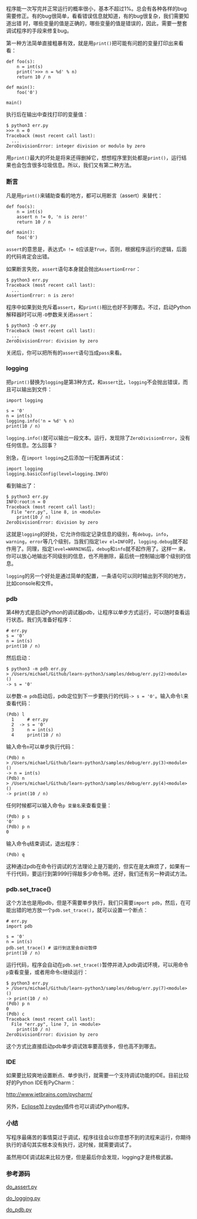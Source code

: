 程序能一次写完并正常运行的概率很小，基本不超过1%。总会有各种各样的bug需要修正。有的bug很简单，看看错误信息就知道，有的bug很复杂，我们需要知道出错
时，哪些变量的值是正确的，哪些变量的值是错误的，因此，需要一整套调试程序的手段来修复bug。

第一种方法简单直接粗暴有效，就是用`print()`把可能有问题的变量打印出来看看：

    
    
    def foo(s):
        n = int(s)
        print('>>> n = %d' % n)
        return 10 / n
    
    def main():
        foo('0')
    
    main()
    

执行后在输出中查找打印的变量值：

    
    
    $ python3 err.py
    >>> n = 0
    Traceback (most recent call last):
      ...
    ZeroDivisionError: integer division or modulo by zero
    

用`print()`最大的坏处是将来还得删掉它，想想程序里到处都是`print()`，运行结果也会包含很多垃圾信息。所以，我们又有第二种方法。

### 断言

凡是用`print()`来辅助查看的地方，都可以用断言（assert）来替代：

    
    
    def foo(s):
        n = int(s)
        assert n != 0, 'n is zero!'
        return 10 / n
    
    def main():
        foo('0')
    

`assert`的意思是，表达式`n != 0`应该是`True`，否则，根据程序运行的逻辑，后面的代码肯定会出错。

如果断言失败，`assert`语句本身就会抛出`AssertionError`：

    
    
    $ python3 err.py
    Traceback (most recent call last):
      ...
    AssertionError: n is zero!
    

程序中如果到处充斥着`assert`，和`print()`相比也好不到哪去。不过，启动Python解释器时可以用`-O`参数来关闭`assert`：

    
    
    $ python3 -O err.py
    Traceback (most recent call last):
      ...
    ZeroDivisionError: division by zero
    

关闭后，你可以把所有的`assert`语句当成`pass`来看。

### logging

把`print()`替换为`logging`是第3种方式，和`assert`比，`logging`不会抛出错误，而且可以输出到文件：

    
    
    import logging
    
    s = '0'
    n = int(s)
    logging.info('n = %d' % n)
    print(10 / n)
    

`logging.info()`就可以输出一段文本。运行，发现除了`ZeroDivisionError`，没有任何信息。怎么回事？

别急，在`import logging`之后添加一行配置再试试：

    
    
    import logging
    logging.basicConfig(level=logging.INFO)
    

看到输出了：

    
    
    $ python3 err.py
    INFO:root:n = 0
    Traceback (most recent call last):
      File "err.py", line 8, in <module>
        print(10 / n)
    ZeroDivisionError: division by zero
    

这就是`logging`的好处，它允许你指定记录信息的级别，有`debug`，`info`，`warning`，`error`等几个级别，当我们指定`lev
el=INFO`时，`logging.debug`就不起作用了。同理，指定`level=WARNING`后，`debug`和`info`就不起作用了。这样一
来，你可以放心地输出不同级别的信息，也不用删除，最后统一控制输出哪个级别的信息。

`logging`的另一个好处是通过简单的配置，一条语句可以同时输出到不同的地方，比如console和文件。

### pdb

第4种方式是启动Python的调试器pdb，让程序以单步方式运行，可以随时查看运行状态。我们先准备好程序：

    
    
    # err.py
    s = '0'
    n = int(s)
    print(10 / n)
    

然后启动：

    
    
    $ python3 -m pdb err.py
    > /Users/michael/Github/learn-python3/samples/debug/err.py(2)<module>()
    -> s = '0'
    

以参数`-m pdb`启动后，pdb定位到下一步要执行的代码`-> s = '0'`。输入命令`l`来查看代码：

    
    
    (Pdb) l
      1     # err.py
      2  -> s = '0'
      3     n = int(s)
      4     print(10 / n)
    

输入命令`n`可以单步执行代码：

    
    
    (Pdb) n
    > /Users/michael/Github/learn-python3/samples/debug/err.py(3)<module>()
    -> n = int(s)
    (Pdb) n
    > /Users/michael/Github/learn-python3/samples/debug/err.py(4)<module>()
    -> print(10 / n)
    

任何时候都可以输入命令`p 变量名`来查看变量：

    
    
    (Pdb) p s
    '0'
    (Pdb) p n
    0
    

输入命令`q`结束调试，退出程序：

    
    
    (Pdb) q
    

这种通过pdb在命令行调试的方法理论上是万能的，但实在是太麻烦了，如果有一千行代码，要运行到第999行得敲多少命令啊。还好，我们还有另一种调试方法。

### pdb.set_trace()

这个方法也是用pdb，但是不需要单步执行，我们只需要`import
pdb`，然后，在可能出错的地方放一个`pdb.set_trace()`，就可以设置一个断点：

    
    
    # err.py
    import pdb
    
    s = '0'
    n = int(s)
    pdb.set_trace() # 运行到这里会自动暂停
    print(10 / n)
    

运行代码，程序会自动在`pdb.set_trace()`暂停并进入pdb调试环境，可以用命令`p`查看变量，或者用命令`c`继续运行：

    
    
    $ python3 err.py 
    > /Users/michael/Github/learn-python3/samples/debug/err.py(7)<module>()
    -> print(10 / n)
    (Pdb) p n
    0
    (Pdb) c
    Traceback (most recent call last):
      File "err.py", line 7, in <module>
        print(10 / n)
    ZeroDivisionError: division by zero
    

这个方式比直接启动pdb单步调试效率要高很多，但也高不到哪去。

### IDE

如果要比较爽地设置断点、单步执行，就需要一个支持调试功能的IDE。目前比较好的Python IDE有PyCharm：

<http://www.jetbrains.com/pycharm/>

另外，[Eclipse](http://eclipse.org/)加上[pydev](http://pydev.org/)插件也可以调试Python程序。

### 小结

写程序最痛苦的事情莫过于调试，程序往往会以你意想不到的流程来运行，你期待执行的语句其实根本没有执行，这时候，就需要调试了。

虽然用IDE调试起来比较方便，但是最后你会发现，logging才是终极武器。

### 参考源码

[do_assert.py](https://github.com/michaelliao/learn-python3/blob/master/samples/debug/do_assert.py)

[do_logging.py](https://github.com/michaelliao/learn-python3/blob/master/samples/debug/do_logging.py)

[do_pdb.py](https://github.com/michaelliao/learn-python3/blob/master/samples/debug/do_pdb.py)

